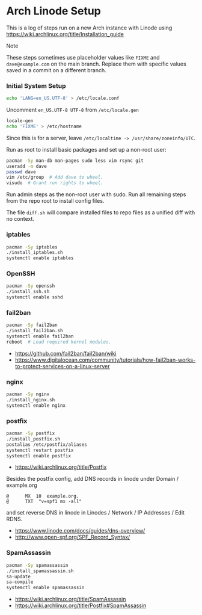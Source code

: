 # Arch Linode Setup
This is a log of steps run on a new Arch instance with Linode using
https://wiki.archlinux.org/title/Installation_guide

>[!NOTE]
>These steps sometimes use placeholder values like `FIXME` and `dave@example.com` on the main branch.
>Replace them with specific values saved in a commit on a different branch.

### Initial System Setup

```bash
echo 'LANG=en_US.UTF-8' > /etc/locale.conf
```
Uncomment `en_US.UTF-8 UTF-8` from `/etc/locale.gen`
```bash
locale-gen
echo 'FIXME' > /etc/hostname
```
Since this is for a server, leave `/etc/localtime -> /usr/share/zoneinfo/UTC`.

Run as root to install basic packages and set up a non-root user:
```bash
pacman -Sy man-db man-pages sudo less vim rsync git
useradd -m dave
passwd dave
vim /etc/group  # Add dave to wheel.
visudo  # Grant run rights to wheel.
```
Run admin steps as the non-root user with sudo. Run all remaining steps from
the repo root to install config files.

The file `diff.sh` will compare installed files to repo files as a unified
diff with no context.

### iptables
```bash
pacman -Sy iptables
./install_iptables.sh
systemctl enable iptables
```
### OpenSSH
```bash
pacman -Sy openssh
./install_ssh.sh
systemctl enable sshd
```
### fail2ban
```bash
pacman -Sy fail2ban
./install_fail2ban.sh
systemctl enable fail2ban
reboot  # Load required kernel modules.
```
- https://github.com/fail2ban/fail2ban/wiki
- https://www.digitalocean.com/community/tutorials/how-fail2ban-works-to-protect-services-on-a-linux-server
### nginx
```bash
pacman -Sy nginx
./install_nginx.sh
systemctl enable nginx
```
### postfix
```bash
pacman -Sy postfix
./install_postfix.sh
postalias /etc/postfix/aliases
systemctl restart postfix
systemctl enable postfix
```
- https://wiki.archlinux.org/title/Postfix

Besides the postfix config, add DNS records in linode under Domain / example.org
```
@      MX  10  example.org.
@      TXT  "v=spf1 mx -all"
```
and set reverse DNS in linode in Linodes / Network / IP Addresses / Edit RDNS.
- https://www.linode.com/docs/guides/dns-overview/
- http://www.open-spf.org/SPF_Record_Syntax/
### SpamAssassin
```bash
pacman -Sy spamassassin
./install_spamassassin.sh
sa-update
sa-compile
systemctl enable spamassassin
```
- https://wiki.archlinux.org/title/SpamAssassin
- https://wiki.archlinux.org/title/Postfix#SpamAssassin

